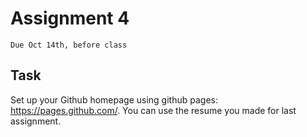 # Assignment 4
`Due Oct 14th, before class`


## Task

Set up your Github homepage using github pages:
https://pages.github.com/. You can use the resume you made for last
assignment.


